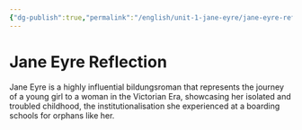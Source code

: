 ```yaml
---
{"dg-publish":true,"permalink":"/english/unit-1-jane-eyre/jane-eyre-reflection/","dgHomeLink":true,"dgPassFrontmatter":false}
---
```


# Jane Eyre Reflection
Jane Eyre is a highly influential bildungsroman that represents the journey of a young girl to a woman in the Victorian Era, showcasing her isolated and troubled childhood, the institutionalisation she experienced at a boarding schools for orphans like her.